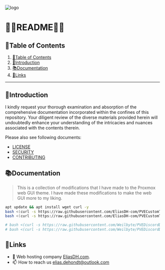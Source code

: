 ![logo](https://eliasdh.com/assets/media/images/logo-github.png)
# 💙🤍README🤍💙

## 📘Table of Contents

1. [📘Table of Contents](#📘table-of-contents)
2. [🖖Introduction](#🖖introduction)
3. [📚Documentation](#📚documentation)
4. [🔗Links](#🔗links)

---

## 🖖Introduction

I kindly request your thorough examination and absorption of the comprehensive documentation incorporated within the confines of this repository. Your diligent review of the diverse materials provided herein will undoubtedly enhance your understanding of the intricacies and nuances associated with the contents therein.

Please also see following documents:
- [LICENSE](LICENSE.md)
- [SECURITY](SECURITY.md)
- [CONTRIBUTING](CONTRIBUTING.md)

## 📚Documentation

> This is a collection of modifications that I have made to the Proxmox web GUI theme. I have made these modifications to make the web GUI more to my liking.
```bash
apt update && apt install wget curl -y
bash <(curl -s https://raw.githubusercontent.com/EliasDH-com/PVECustomTheme/master/PVECustomTheme.sh) install
bash <(curl -s https://raw.githubusercontent.com/EliasDH-com/PVECustomTheme/master/PVECustomTheme.sh) uninstall

# bash <(curl -s https://raw.githubusercontent.com/Weilbyte/PVEDiscordDark/master/PVEDiscordDark.sh) uninstall
# bash <(curl -s https://raw.githubusercontent.com/Weilbyte/PVEDiscordDark/master/PVEDiscordDark.sh) install
```

## 🔗Links
- 👯 Web hosting company [EliasDH.com](https://eliasdh.com).
- 📫 How to reach us elias.dehondt@outlook.com
